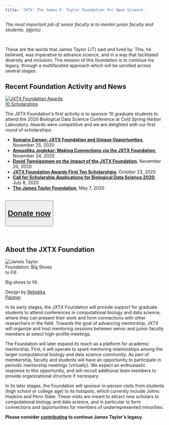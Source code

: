 ```yaml
---
title: 'JXTX: The James P. Taylor Foundation for Open Science'
---
```


<div class="text-right">

*The most important job of senior faculty is to mentor junior faculty and students. (@jxtx)*

</div>

<br />

These are the words that James Taylor (JT) said and lived by. This, he believed, was imperative to advance science, and in a way that facilitated diversity and inclusion. The mission of this foundation is to continue his legacy, through a multifaceted approach which will be unrolled across several stages.

## Recent Foundation Activity and News

[<img class="float-right" src="/src/news/2020-10-jxtx-awardees/awardees-thumb.png" alt="JXTX Foundation Awards 10 Scholarships" style="max-width: 12rem" />](/news/2020-10-jxtx-awardees/)

The JXTX Foundation's first activity is to sponsor 10 graduate students to attend the 2020 Biological Data Science Conference at Cold Spring Harbor Laboratory.  Awards were competitive and we are delighted with our first round of scholarships:

* **[Sumaira Zaman: JXTX Foundation and Unique Opportunities](/news/2020-11-jxtx-zaman/)**, November 25, 2020
* **[Anoushka Joglekar: Making Connections via the JXTX Foundation](/news/2020-11-jxtx-joglekar/)**, November 24, 2020
* **[David Twesigomwe on the impact of the JXTX Foundation](/news/2020-11-jxtx-twesigomwe/)**, November 20, 2020
* **[JXTX Foundation Awards First Ten Scholarships](/news/2020-10-jxtx-awardees/)**, October 23, 2020
* **[Call for Scholarship Applications for Biological Data Science 2020](/news/2020-07-bds-scholarships/index.md)**, July 8, 2020
* **[The James Taylor Foundation](/news/2020-05-jtech/index.md)**, May 7, 2020

<br />

<div class="text-center">
<button type="button" class="btn btn-secondary" style="font-size: x-large; font-weight: 600;">

[Donate now](https://give.communityfunded.com/o/eberly/i/eberly-college-of-science/s/jtech#CommunityI39hubL9i)</button>

</div>

<br />


## About the JXTX Foundation

<div class="float-left img-sizer" style="max-width: 10rem">

![James Taylor Foundation: Big Shoes to Fill](/src/jxtx/jtech-shoes-400.png)

<div class="small text-left">Big shoes to fill.

Design by [Rebekka Paisner](https://twitter.com/rebekkapaisner)

</div>
</div>

In its early stages, the JXTX Foundation will provide support for graduate students to attend conferences in computational biology and data science, where they can present their work and form connections with other researchers in the field. Towards the goal of advancing mentorship, JXTX will organize and host mentoring sessions between senior and junior faculty members at select high-profile meetings.

The Foundation will later expand its reach as a platform for academic mentorship. First, it will operate to spark mentoring relationships among the larger computational biology and data science community. As part of membership, faculty and students will have an opportunity to participate in periodic mentorship meetings (virtually). We expect an enthusiastic response to this opportunity, and will recruit additional team members to provide organizational structure if necessary.

In its later stages, the Foundation will sponsor in-person visits from students (high school or college age) to its hotspots, which currently include Johns Hopkins and Penn State. These visits are meant to attract new scholars to computational biology and data science, and in particular to form connections and opportunities for members of underrepresented minorities.

**Please consider [contributing](https://give.communityfunded.com/o/eberly/i/eberly-college-of-science/s/jtech#CommunityI39hubL9i) to continue James Taylor's legacy.**



